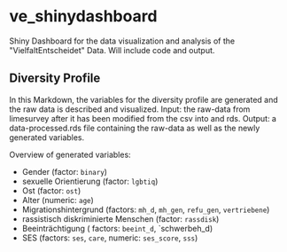 # ve_shinydashboard
Shiny Dashboard for the data visualization and analysis of the "VielfaltEntscheidet" Data. Will include code and output.

## Diversity Profile

In this Markdown, the variables for the diversity profile are generated and the raw data is described and visualized.
Input: the raw-data from limesurvey after it has been modified from the csv into and rds.
Output: a data-processed.rds file containing the raw-data as well as the newly generated variables.

Overview of generated variables:

- Gender (factor: `binary`)
- sexuelle Orientierung (factor: `lgbtiq`)
- Ost (factor: `ost`)
- Alter (numeric: `age`)
- Migrationshintergrund (factors: `mh_d`, `mh_gen`, `refu_gen`, `vertriebene`)
- rassistisch diskriminierte Menschen (factor: `rassdisk`)
- Beeinträchtigung ( factors: `beeint_d`, `schwerbeh_d)
- SES (factors: `ses`, `care`, numeric: `ses_score`, `sss`)
